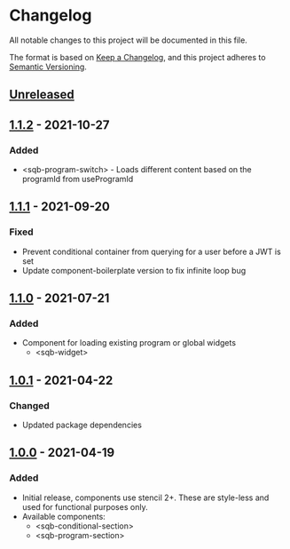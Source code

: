 # Changelog

All notable changes to this project will be documented in this file.

The format is based on [Keep a Changelog](https://keepachangelog.com/en/1.0.0/),
and this project adheres to [Semantic Versioning](https://semver.org/spec/v2.0.0.html).

## [Unreleased]

## [1.1.2] - 2021-10-27

### Added

- \<sqb-program-switch> - Loads different content based on the programId from useProgramId

## [1.1.1] - 2021-09-20

### Fixed

- Prevent conditional container from querying for a user before a JWT is set
- Update component-boilerplate version to fix infinite loop bug

## [1.1.0] - 2021-07-21

### Added

- Component for loading existing program or global widgets
  - \<sqb-widget>

## [1.0.1] - 2021-04-22

### Changed

- Updated package dependencies

## [1.0.0] - 2021-04-19

### Added

- Initial release, components use stencil 2+. These are style-less and used for functional purposes only.
- Available components:
  - \<sqb-conditional-section>
  - \<sqb-program-section>

[unreleased]: https://github.com/saasquatch/program-tools/compare/bedrock-components@1.1.2...HEAD
[1.1.2]: https://github.com/saasquatch/program-tools/releases/tag/bedrock-components@1.1.2
[1.1.1]: https://github.com/saasquatch/program-tools/releases/tag/bedrock-components@1.1.1
[1.1.0]: https://github.com/saasquatch/program-tools/releases/tag/bedrock-components@1.1.0
[1.0.1]: https://github.com/saasquatch/program-tools/releases/tag/bedrock-components@1.0.1
[1.0.0]: https://github.com/saasquatch/program-tools/releases/tag/bedrock-components@1.0.0
